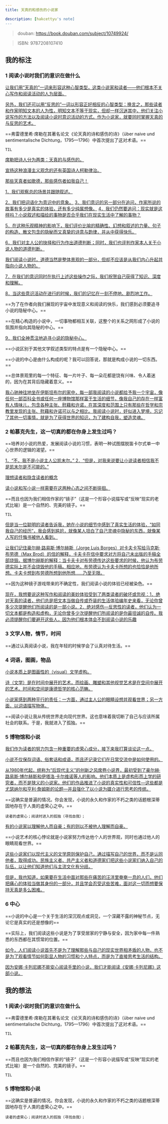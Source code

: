 ```yaml
---
title: 天真的和感伤的小说家

description: [hakcettyu's note]
---
```


> douban: <https://book.douban.com/subject/10749924/>

> ISBN: 9787208107410

## 我的标注

### 1 阅读小说时我们的意识在做什么

<u>让我们用“天真的”一词来形容这种心智类型，这类小说家和读者——他们根本不关心写作和阅读活动的人为层面。</u>

<u>另外，我们还可以用“反思的”一词以形容正好相反的心智类型：换言之，那些读者和作家明知文本的人为性，明知文本不等于现实，但却一样沉迷其中，他们关注小说写作的方法以及阅读小说时意识活动的方式。作为小说家，就要同时掌握天真的与反思的艺术。</u>

==弗雷德里希·席勒在其著名论文《论天真的诗和感伤的诗》（über naive und sentimentalische Dichtung，1795—1796）中首次提出了这对术语。==

```
TIL
```

<u>席勒把诗人分为两类：天真的与感伤的。</u>

<u>宣扬这种浪漫主义观念的还有英国诗人柯勒律治。</u>

<u>那些天真者如歌德，那些感伤者如我自己！</u>

<u>1．我们观察总的场景并跟随叙述。</u>

<u>
2．我们把词语化为意识中的意象。</u>

<u>
3．我们意识的另一部分在追问，作家所说的故事有多少是真实的体验，还有多少纯属想像。</u>

<u>
4．我们仍然要追问：现实就是这样吗？小说叙述和描绘的事物是否合乎我们在现实生活中了解的事物？</u>

<u>5．在这种乐观精神的影响下，我们评价比喻的精确性、幻想和叙述的力量、句子的构造、散文包含的隐秘而又真挚的诗意与韵律，并从中获得快乐。</u>

<u>6．我们对主人公的抉择和行为作出道德判断；同时，我们也评判作家本人关于小说人物的道德判断。</u>

<u>我们阅读小说时，道德当然是整体景观的一部分，但却不应该是从我们内心升起并指向小说人物的。</u>

<u>7．在我们的意识同时在执行上述这些操作之际，我们祝贺自己获得了知识、深度和理解。</u>

<u>8．当这些意识活动在进行的时候，我们的记忆在一刻不停地、剧烈地工作。</u>

==为了在作者向我们展现的宇宙中发现意义和阅读的快乐，我们感到必须要追寻小说的隐秘中心。==

==在精心构造的小说中，一切事物都相互关联，这整个的关系之网形成了小说的氛围并指向其隐秘的中心。==

<u>9．我们全神贯注地追寻小说的隐秘中心。</u>

==小说区别于其他文学叙述类型的特点是有一个隐秘中心。==

==小说的中心是由什么构成的呢？我可以回答说，那就是构成小说的一切东西。==

==总体景观里的每一个特征、每一片叶子、每一朵花都是饶有兴味、令人着迷的，因为在其背后隐藏着意义。==

<u>我心驰神往地坐在伊斯坦布尔的家中，每一部我阅读的小说都给予我一个宇宙，像任何一部百科全书或任何一座博物馆那样富于生活的细节，像我自己的存在一样富有人情味儿，包含各种主张、慰藉和许诺，在其深度和范围上只有那些在哲学和宗教里发现的主张、慰藉和许诺可以与之相比。我阅读小说时，好似进入梦境，忘记了其他一切事情，就是为了获得世界的知识，为了建构自我，塑造灵魂。</u>

### 2 帕慕克先生，这一切真的都在你身上发生过吗？

==培养对小说的热爱，发展阅读小说的习惯，表明一种试图摆脱笛卡尔式单一中心世界的逻辑的渴望。==

<u>1．“不，我不是小说主人公凯末尔。”
2．“但是，对我来说要让小说读者相信我不是凯末尔是不可能的。”</u>

<u>理想读者和隐含读者的概念</u>

<u>读小说和写小说一样需要在这两种心态之间不断徘徊。</u>

==而且也因为我们相信作家的“镜子”（这是一个形容小说描写或“反映”现实的老式比喻）是一个自然的、完美的镜子。==

```
TIL
```

<u>但是当一位聪明的读者告诉我，她在小说的细节中感到了真实生活的体验，“如同我自己的经历”，我会感到尴尬，就像某人坦白了自己灵魂中隐秘的东西，就像某人写的忏悔书被他人看到。</u>

<u>让我们记住豪尔赫·路易斯·博尔赫斯（Jorge Luis Borges）对卡夫卡写给马克斯·布劳德（Max Brod）的信的解释，卡夫卡在信中要求对方将自己未出版的手稿全部烧毁。据博尔赫斯的解释：当卡夫卡对布劳德传达这些要求的时候，他认为布劳德实际上并不会烧毁他的手稿。相应地，布劳德认为卡夫卡所想的也恰恰是他所想。卡夫卡想到布劳德所想到他所想……乃至无限。</u>

==因为这种镜子游戏带来的不确定性，我们阅读小说的体验已经被染色。==

<u>现在，我想要说这种写作和阅读的美妙体验受到了两类读者的破坏或忽视：1．绝对天真的读者，他们总是把文本当做自传或乔装的生活体验编年史来看，无论你曾多少次提醒他们所阅读的是一部小说。2．绝对感伤—反思性的读者，他们认为一切文本都是构造和虚构，无论你曾多少次提醒他们所阅读的是你最坦诚的自传。我必须提醒你们要避开这些人，因为他们根本体会不到阅读小说的乐趣</u>

### 3 文学人物，情节，时间

==通过认真阅读小说，我在年轻的时候学会了认真对待生活。==

### 4 词语，图画，物品

<u>小说本质上是图画性的（visual）文学虚构。</u>

<u>诗（文学）是在时间中展开的艺术，而绘画、雕塑和其他视觉艺术是在空间中展开的艺术。时间和空间是康德哲学的核心范畴。</u>

<u>小说家感到两种平行的责任：一方面，通过主人公的眼睛设想并观看世界；另一方面，以词语描写物体。</u>

==阅读小说让我从传统世界走向现代世界。这也意味着我切断了自己与应该所属社会的联系。于是，我就进入了孤独。==

### 5 博物馆和小说

<u>我们作为读者的努力包含一种重要的虚荣心成分，接下来我打算谈论这一点。</u>

<u>小说不仅保存词语、俗套话和成语，而且还记录它们在日常交流中是如何使用的。</u>

<u>从1980年代起，统称为“后现代主义”的创新之风席卷小说界，最初受到了豪尔赫·路易斯·博尔赫斯和伊塔洛·卡尔维诺等人的影响。他们本质上是虚构形而上学的研究者，而不是狭义的小说家。他们的作品推进了小说的真实性和可信性—这些都是尤瑟纳尔和亨利·詹姆斯的论题—并且强化了以小说为媒介进行思考的传统。</u>

==这确实是普遍的情况。你会发现，小说的永久和作家的不朽之类的话题根深蒂固地存在于人类的虚荣心之中。==

```
读者的虚荣心；阅读时进入的孤独（寻找自我）；
```

<u>有的小说家以理解他人而自豪；有的则以不被他人理解而自豪。</u>

==小说艺术的核心悖论就是小说家努力传达他个人的世界观，同时也通过他人的眼睛观看世界。==

<u>这些小说家们以现代主义的文学原则保护自己，通过描写自己的世界，而不是认同他者，取得成功。民族主义者、共产主义者和道德家们把这些小说家们纳入自己的队伍，以让他们知道他们与主流文化有分歧。</u>

<u>但是，我也知道，如果要在生活中面对那些在痛苦的汪洋里奄奄一息的人们，他们把痛心的体验当做其身份的一部分，并且学会忍受这些苦难，面对这一切而想要保持天真是多么困难。</u>

### 6 中心

==小说的中心是一个关于生活的深沉观点或洞见，一个深藏不露的神秘节点，无论它是真实的还是想像的==

==实际上，我们阅读这些小说是为了享受居家的宁静与安全，因为家中每一件熟悉的东西都在其惯常的位置。==

<u>如今，人们阅读小说首先不是为了理解那些与自己的现实世界相矛盾的人物，也不是为了观看情节如何彰显人物的习惯和个人特点，而是为了直接思考生活的结构。</u>

<u>因为安娜·卡列尼娜不能安心阅读手里的小说，我们才能阅读《安娜·卡列尼娜》这部小说。</u>

## 我的想法

### 1 阅读小说时我们的意识在做什么

==弗雷德里希·席勒在其著名论文《论天真的诗和感伤的诗》（über naive und sentimentalische Dichtung，1795—1796）中首次提出了这对术语。==

```
TIL
```

### 2 帕慕克先生，这一切真的都在你身上发生过吗？

==而且也因为我们相信作家的“镜子”（这是一个形容小说描写或“反映”现实的老式比喻）是一个自然的、完美的镜子。==

```
TIL
```

### 5 博物馆和小说

==这确实是普遍的情况。你会发现，小说的永久和作家的不朽之类的话题根深蒂固地存在于人类的虚荣心之中。==

```
读者的虚荣心；阅读时进入的孤独（寻找自我）；
```



